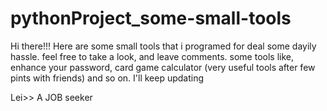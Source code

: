 # pythonProject_some-small-tools


Hi there!!!
Here are some small tools that i programed for deal some dayily hassle.
feel free to take a look, and leave comments. 
some tools like, enhance your password, card game calculator (very useful tools after few pints with friends) and so on. 
I'll keep updating 

Lei>> A JOB seeker 
